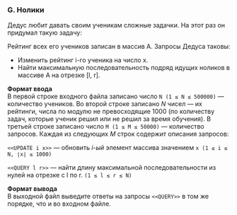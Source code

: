 ### G. Нолики

Дедус любит давать своим ученикам сложные задачки. 
На этот раз он придумал такую задачу:

Рейтинг всех его учеников записан в массив A. Запросы Дедуса таковы:
- Изменить рейтинг i-го ученика на число x.
- Найти максимальную последовательность подряд идущих ноликов в массиве A на отрезке [l, r].

**Формат ввода**<br>
В первой строке входного файла записано число `N (1 ≤ N ≤ 500000)` — количество учеников. 
Во второй строке записано _N_ чисел — их рейтинги, числа по модулю не превосходящие 1000 (по количеству задач, которые ученик решил или не решил за время обучения). 
В третьей строке записано число `M (1 ≤ M ≤ 50000)` — количество запросов. 
Каждая из следующих _M_ строк содержит описания запросов:

`<<UPDATE i x>>` — обновить _i-ый_ элемент массива значением `x (1 ≤ i ≤ N, ∣x∣ ≤ 1000)`

`<<QUERY l r>>` — найти длину максимальной последовательности из нулей на отрезке с l по r. `(1 ≤ l ≤ r ≤ N)`

**Формат вывода**<br>
В выходной файл выведите ответы на запросы `<<QUERY>>` в том же порядке, что и во входном файле.